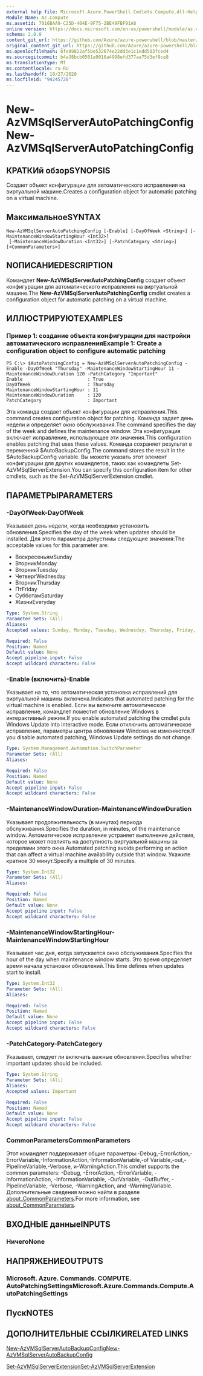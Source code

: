 ```yaml
---
external help file: Microsoft.Azure.PowerShell.Cmdlets.Compute.dll-Help.xml
Module Name: Az.Compute
ms.assetid: 7016BAA9-C25D-404E-9F75-2BE49FBF91A8
online version: https://docs.microsoft.com/en-us/powershell/module/az.compute/new-azvmsqlserverautopatchingconfig
schema: 2.0.0
content_git_url: https://github.com/Azure/azure-powershell/blob/master/src/Compute/Compute/help/New-AzVMSqlServerAutoPatchingConfig.md
original_content_git_url: https://github.com/Azure/azure-powershell/blob/master/src/Compute/Compute/help/New-AzVMSqlServerAutoPatchingConfig.md
ms.openlocfilehash: 6fe89822af5be532674e22dd3e1c1edd583fced4
ms.sourcegitcommit: b4a38bcb0501a9016a4998efd377aa75d3ef9ce8
ms.translationtype: MT
ms.contentlocale: ru-RU
ms.lasthandoff: 10/27/2020
ms.locfileid: "94245728"
---
```

# <span data-ttu-id="4e236-101">New-AzVMSqlServerAutoPatchingConfig</span><span class="sxs-lookup"><span data-stu-id="4e236-101">New-AzVMSqlServerAutoPatchingConfig</span></span>

## <span data-ttu-id="4e236-102">КРАТКИй обзор</span><span class="sxs-lookup"><span data-stu-id="4e236-102">SYNOPSIS</span></span>
<span data-ttu-id="4e236-103">Создает объект конфигурации для автоматического исправления на виртуальной машине.</span><span class="sxs-lookup"><span data-stu-id="4e236-103">Creates a configuration object for automatic patching on a virtual machine.</span></span>

## <span data-ttu-id="4e236-104">Максимальное</span><span class="sxs-lookup"><span data-stu-id="4e236-104">SYNTAX</span></span>

```
New-AzVMSqlServerAutoPatchingConfig [-Enable] [-DayOfWeek <String>] [-MaintenanceWindowStartingHour <Int32>]
 [-MaintenanceWindowDuration <Int32>] [-PatchCategory <String>] [<CommonParameters>]
```

## <span data-ttu-id="4e236-105">NОПИСАНИЕ</span><span class="sxs-lookup"><span data-stu-id="4e236-105">DESCRIPTION</span></span>
<span data-ttu-id="4e236-106">Командлет **New-AzVMSqlServerAutoPatchingConfig** создает объект конфигурации для автоматического исправления на виртуальной машине.</span><span class="sxs-lookup"><span data-stu-id="4e236-106">The **New-AzVMSqlServerAutoPatchingConfig** cmdlet creates a configuration object for automatic patching on a virtual machine.</span></span>

## <span data-ttu-id="4e236-107">ИЛЛЮСТРИРУЮТ</span><span class="sxs-lookup"><span data-stu-id="4e236-107">EXAMPLES</span></span>

### <span data-ttu-id="4e236-108">Пример 1: создание объекта конфигурации для настройки автоматического исправления</span><span class="sxs-lookup"><span data-stu-id="4e236-108">Example 1: Create a configuration object to configure automatic patching</span></span>
```
PS C:\> $AutoPatchingConfig = New-AzVMSqlServerAutoPatchingConfig -Enable -DayOfWeek "Thursday" -MaintenanceWindowStartingHour 11 -MaintenanceWindowDuration 120 -PatchCategory "Important"
Enable                        : True
DayOfWeek                     : Thursday
MaintenanceWindowStartingHour : 11
MaintenanceWindowDuration     : 120
PatchCategory                 : Important
```

<span data-ttu-id="4e236-109">Эта команда создает объект конфигурации для исправления.</span><span class="sxs-lookup"><span data-stu-id="4e236-109">This command creates configuration object for patching.</span></span>
<span data-ttu-id="4e236-110">Команда задает день недели и определяет окно обслуживания.</span><span class="sxs-lookup"><span data-stu-id="4e236-110">The command specifies the day of the week and defines the maintenance window.</span></span>
<span data-ttu-id="4e236-111">Эта конфигурация включает исправление, использующее эти значения.</span><span class="sxs-lookup"><span data-stu-id="4e236-111">This configuration enables patching that uses these values.</span></span>
<span data-ttu-id="4e236-112">Команда сохраняет результат в переменной $AutoBackupConfig.</span><span class="sxs-lookup"><span data-stu-id="4e236-112">The command stores the result in the $AutoBackupConfig variable.</span></span>
<span data-ttu-id="4e236-113">Вы можете указать этот элемент конфигурации для других командлетов, таких как командлеты Set-AzVMSqlServerExtension.</span><span class="sxs-lookup"><span data-stu-id="4e236-113">You can specify this configuration item for other cmdlets, such as the Set-AzVMSqlServerExtension cmdlet.</span></span>

## <span data-ttu-id="4e236-114">ПАРАМЕТРЫ</span><span class="sxs-lookup"><span data-stu-id="4e236-114">PARAMETERS</span></span>

### <span data-ttu-id="4e236-115">-DayOfWeek</span><span class="sxs-lookup"><span data-stu-id="4e236-115">-DayOfWeek</span></span>
<span data-ttu-id="4e236-116">Указывает день недели, когда необходимо установить обновления.</span><span class="sxs-lookup"><span data-stu-id="4e236-116">Specifies the day of the week when updates should be installed.</span></span>
<span data-ttu-id="4e236-117">Для этого параметра допустимы следующие значения:</span><span class="sxs-lookup"><span data-stu-id="4e236-117">The acceptable values for this parameter are:</span></span>
- <span data-ttu-id="4e236-118">Воскресеньям</span><span class="sxs-lookup"><span data-stu-id="4e236-118">Sunday</span></span>
- <span data-ttu-id="4e236-119">Вторник</span><span class="sxs-lookup"><span data-stu-id="4e236-119">Monday</span></span>
- <span data-ttu-id="4e236-120">Вторник</span><span class="sxs-lookup"><span data-stu-id="4e236-120">Tuesday</span></span>
- <span data-ttu-id="4e236-121">Четверг</span><span class="sxs-lookup"><span data-stu-id="4e236-121">Wednesday</span></span>
- <span data-ttu-id="4e236-122">Вторник</span><span class="sxs-lookup"><span data-stu-id="4e236-122">Thursday</span></span>
- <span data-ttu-id="4e236-123">Пт</span><span class="sxs-lookup"><span data-stu-id="4e236-123">Friday</span></span>
- <span data-ttu-id="4e236-124">Субботам</span><span class="sxs-lookup"><span data-stu-id="4e236-124">Saturday</span></span>
- <span data-ttu-id="4e236-125">Жизни</span><span class="sxs-lookup"><span data-stu-id="4e236-125">Everyday</span></span>

```yaml
Type: System.String
Parameter Sets: (All)
Aliases:
Accepted values: Sunday, Monday, Tuesday, Wednesday, Thursday, Friday, Saturday, Everyday

Required: False
Position: Named
Default value: None
Accept pipeline input: False
Accept wildcard characters: False
```

### <span data-ttu-id="4e236-126">-Enable (включить)</span><span class="sxs-lookup"><span data-stu-id="4e236-126">-Enable</span></span>
<span data-ttu-id="4e236-127">Указывает на то, что автоматическая установка исправлений для виртуальной машины включена.</span><span class="sxs-lookup"><span data-stu-id="4e236-127">Indicates that automated patching for the virtual machine is enabled.</span></span>
<span data-ttu-id="4e236-128">Если вы включите автоматическое исправление, командлет поместит обновление Windows в интерактивный режим.</span><span class="sxs-lookup"><span data-stu-id="4e236-128">If you enable automated patching the cmdlet puts Windows Update into interactive mode.</span></span>
<span data-ttu-id="4e236-129">Если отключить автоматическое исправление, параметры центра обновления Windows не изменяются.</span><span class="sxs-lookup"><span data-stu-id="4e236-129">If you disable automated patching, Windows Update settings do not change.</span></span>

```yaml
Type: System.Management.Automation.SwitchParameter
Parameter Sets: (All)
Aliases:

Required: False
Position: Named
Default value: None
Accept pipeline input: False
Accept wildcard characters: False
```

### <span data-ttu-id="4e236-130">-MaintenanceWindowDuration</span><span class="sxs-lookup"><span data-stu-id="4e236-130">-MaintenanceWindowDuration</span></span>
<span data-ttu-id="4e236-131">Указывает продолжительность (в минутах) периода обслуживания.</span><span class="sxs-lookup"><span data-stu-id="4e236-131">Specifies the duration, in minutes, of the maintenance window.</span></span>
<span data-ttu-id="4e236-132">Автоматическое исправление устраняет выполнение действия, которое может повлиять на доступность виртуальной машины за пределами этого окна.</span><span class="sxs-lookup"><span data-stu-id="4e236-132">Automated patching avoids performing an action that can affect a virtual machine availability outside that window.</span></span>
<span data-ttu-id="4e236-133">Укажите кратное 30 минут.</span><span class="sxs-lookup"><span data-stu-id="4e236-133">Specify a multiple of 30 minutes.</span></span>

```yaml
Type: System.Int32
Parameter Sets: (All)
Aliases:

Required: False
Position: Named
Default value: None
Accept pipeline input: False
Accept wildcard characters: False
```

### <span data-ttu-id="4e236-134">-MaintenanceWindowStartingHour</span><span class="sxs-lookup"><span data-stu-id="4e236-134">-MaintenanceWindowStartingHour</span></span>
<span data-ttu-id="4e236-135">Указывает час дня, когда запускается окно обслуживания.</span><span class="sxs-lookup"><span data-stu-id="4e236-135">Specifies the hour of the day when maintenance window starts.</span></span>
<span data-ttu-id="4e236-136">Это время определяет время начала установки обновлений.</span><span class="sxs-lookup"><span data-stu-id="4e236-136">This time defines when updates start to install.</span></span>

```yaml
Type: System.Int32
Parameter Sets: (All)
Aliases:

Required: False
Position: Named
Default value: None
Accept pipeline input: False
Accept wildcard characters: False
```

### <span data-ttu-id="4e236-137">-PatchCategory</span><span class="sxs-lookup"><span data-stu-id="4e236-137">-PatchCategory</span></span>
<span data-ttu-id="4e236-138">Указывает, следует ли включать важные обновления.</span><span class="sxs-lookup"><span data-stu-id="4e236-138">Specifies whether important updates should be included.</span></span>

```yaml
Type: System.String
Parameter Sets: (All)
Aliases:
Accepted values: Important

Required: False
Position: Named
Default value: None
Accept pipeline input: False
Accept wildcard characters: False
```

### <span data-ttu-id="4e236-139">CommonParameters</span><span class="sxs-lookup"><span data-stu-id="4e236-139">CommonParameters</span></span>
<span data-ttu-id="4e236-140">Этот командлет поддерживает общие параметры:-Debug,-ErrorAction,-ErrorVariable,-InformationAction,-InformationVariable,-of Variable,-out,-PipelineVariable,-Verbose, и-WarningAction.</span><span class="sxs-lookup"><span data-stu-id="4e236-140">This cmdlet supports the common parameters: -Debug, -ErrorAction, -ErrorVariable, -InformationAction, -InformationVariable, -OutVariable, -OutBuffer, -PipelineVariable, -Verbose, -WarningAction, and -WarningVariable.</span></span> <span data-ttu-id="4e236-141">Дополнительные сведения можно найти в разделе [about_CommonParameters](http://go.microsoft.com/fwlink/?LinkID=113216).</span><span class="sxs-lookup"><span data-stu-id="4e236-141">For more information, see [about_CommonParameters](http://go.microsoft.com/fwlink/?LinkID=113216).</span></span>

## <span data-ttu-id="4e236-142">ВХОДНЫЕ данные</span><span class="sxs-lookup"><span data-stu-id="4e236-142">INPUTS</span></span>

### <span data-ttu-id="4e236-143">Ничего</span><span class="sxs-lookup"><span data-stu-id="4e236-143">None</span></span>

## <span data-ttu-id="4e236-144">НАПРЯЖЕНИЕ</span><span class="sxs-lookup"><span data-stu-id="4e236-144">OUTPUTS</span></span>

### <span data-ttu-id="4e236-145">Microsoft. Azure. Commands. COMPUTE. AutoPatchingSettings</span><span class="sxs-lookup"><span data-stu-id="4e236-145">Microsoft.Azure.Commands.Compute.AutoPatchingSettings</span></span>

## <span data-ttu-id="4e236-146">Пуск</span><span class="sxs-lookup"><span data-stu-id="4e236-146">NOTES</span></span>

## <span data-ttu-id="4e236-147">ДОПОЛНИТЕЛЬНЫЕ ССЫЛКИ</span><span class="sxs-lookup"><span data-stu-id="4e236-147">RELATED LINKS</span></span>

[<span data-ttu-id="4e236-148">New-AzVMSqlServerAutoBackupConfig</span><span class="sxs-lookup"><span data-stu-id="4e236-148">New-AzVMSqlServerAutoBackupConfig</span></span>](./New-AzVMSqlServerAutoBackupConfig.md)

[<span data-ttu-id="4e236-149">Set-AzVMSqlServerExtension</span><span class="sxs-lookup"><span data-stu-id="4e236-149">Set-AzVMSqlServerExtension</span></span>](./Set-AzVMSqlServerExtension.md)


